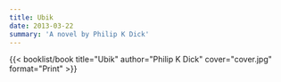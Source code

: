```yaml
---
title: Ubik
date: 2013-03-22
summary: 'A novel by Philip K Dick'
---
```


{{< booklist/book
title="Ubik"
author="Philip K Dick"
cover="cover.jpg"
format="Print" >}}
